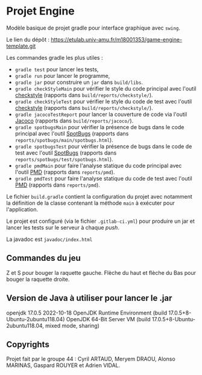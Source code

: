 # Projet Engine

Modèle basique de projet gradle pour interface graphique avec `swing`.

Le lien du dépôt : https://etulab.univ-amu.fr/m18001353/game-engine-template.git

Les commandes gradle les plus utiles :

- `gradle test` pour lancer les tests,
- `gradle run` pour lancer le programme,
- `gradle jar` pour construire un `jar` dans `build/libs`.
- `gradle checkStyleMain` pour vérifier le style du code principal avec l'outil [checkstyle](https://checkstyle.sourceforge.io/) (rapports dans `build/reports/checkstyle/`).
- `gradle checkStyleTest` pour vérifier le style du code de test avec l'outil [checkstyle](https://checkstyle.sourceforge.io/) (rapports dans `build/reports/checkstyle/`).
- `gradle jacocoTestReport` pour lancer la couverture de code via l'outil [Jacoco](https://www.eclemma.org/jacoco/) (rapports dans `build/reports/jacoco/`). 
- `gradle spotbugsMain` pour vérifier la présence de bugs dans le code principal avec l'outil [SpotBugs](https://spotbugs.github.io/) (rapports dans `reports/spotbugs/main/spotbugs.html`).
- `gradle spotbugsTest` pour vérifier la présence de bugs dans le code de test avec l'outil [SpotBugs](https://spotbugs.github.io/) (rapports dans `reports/spotbugs/test/spotbugs.html`).
- `gradle pmdMain` pour faire l'analyse statique du code principal avec l'outil [PMD](https://pmd.github.io/) (rapports dans `reports/pmd`).
- `gradle pmdTest` pour faire l'analyse statique du code de test avec l'outil [PMD](https://pmd.github.io/) (rapports dans `reports/pmd`).

Le fichier `build.gradle` contient la configuration du projet avec notamment la définition de la classe contenant la méthode `main` à exécuter pour l'application.

Le projet est configuré (via le fichier `.gitlab-ci.yml`) pour produire un jar et lancer les tests sur le serveur à chaque *push*.

La javadoc est `javadoc/index.html`

## Commandes du jeu

Z et S pour bouger la raquette gauche. 
Flèche du haut et flèche du Bas pour bouger la raquette droite. 

## Version de Java à utiliser pour lancer le .jar

openjdk 17.0.5 2022-10-18
OpenJDK Runtime Environment (build 17.0.5+8-Ubuntu-2ubuntu118.04)
OpenJDK 64-Bit Server VM (build 17.0.5+8-Ubuntu-2ubuntu118.04, mixed mode, sharing)

## Copyrights

Projet fait par le groupe 44 : Cyril ARTAUD, Meryem DRAOU, Alonso MARINAS, Gaspard ROUYER et Adrien VIDAL.
